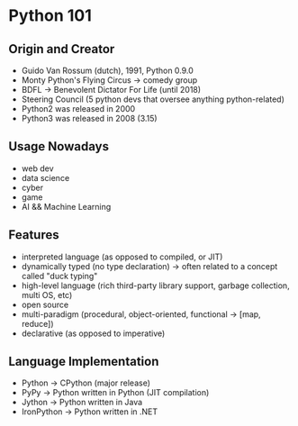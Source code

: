 # Python 101

## Origin and Creator
- Guido Van Rossum (dutch), 1991, Python 0.9.0
- Monty Python's Flying Circus -> comedy group
- BDFL -> Benevolent Dictator For Life (until 2018)
- Steering Council (5 python devs that oversee anything python-related)
- Python2 was released in 2000
- Python3 was released in 2008 (3.15)

## Usage Nowadays
- web dev
- data science
- cyber
- game
- AI && Machine Learning

## Features
- interpreted language (as opposed to compiled, or JIT)
- dynamically typed (no type declaration) -> often related to a concept called "duck typing"
- high-level language (rich third-party library support, garbage collection, multi OS, etc)
- open source
- multi-paradigm (procedural, object-oriented, functional -> [map, reduce])
- declarative (as opposed to imperative)

## Language Implementation
- Python -> CPython (major release)
- PyPy -> Python written in Python (JIT compilation)
- Jython -> Python written in Java
- IronPython -> Python written in .NET